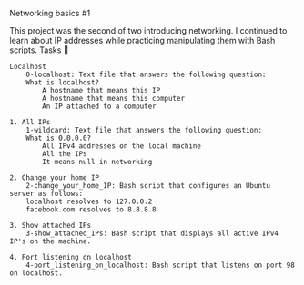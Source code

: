 Networking basics #1

This project was the second of two introducing networking. I continued to learn about IP addresses while practicing manipulating them with Bash scripts.
Tasks 📃

    Localhost
        0-localhost: Text file that answers the following question:
        What is localhost?
            A hostname that means this IP
            A hostname that means this computer
            An IP attached to a computer

    1. All IPs
        1-wildcard: Text file that answers the following question:
        What is 0.0.0.0?
            All IPv4 addresses on the local machine
            All the IPs
            It means null in networking

    2. Change your home IP
        2-change_your_home_IP: Bash script that configures an Ubuntu server as follows:
        localhost resolves to 127.0.0.2
        facebook.com resolves to 8.8.8.8

    3. Show attached IPs
        3-show_attached_IPs: Bash script that displays all active IPv4 IP's on the machine.

    4. Port listening on localhost
        4-port_listening_on_localhost: Bash script that listens on port 98 on localhost.


